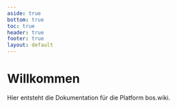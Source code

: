 ```yaml
---
aside: true
bottom: true
toc: true
header: true
footer: true
layout: default
---
```


# Willkommen

Hier entsteht die Dokumentation für die Platform bos.wiki.
